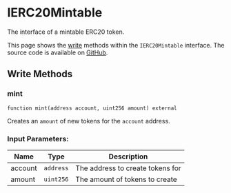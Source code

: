 # IERC20Mintable

The interface of a mintable ERC20 token.

This page shows the [write](#write-methods) methods within the `IERC20Mintable` interface. The source code is available on [GitHub](https://github.com/aave/gho/blob/main/src/contracts/gho/interfaces/IERC20Mintable.sol).

## Write Methods

### mint

```solidity
function mint(address account, uint256 amount) external
```

Creates an `amount` of new tokens for the `account` address.

### Input Parameters:

| Name    | Type      | Description                      |
| ------- | --------- | -------------------------------- |
| account | `address` | The address to create tokens for |
| amount  | `uint256` | The amount of tokens to create   |

